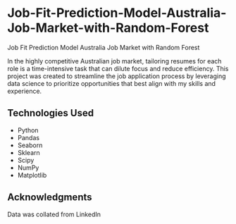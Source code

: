 # Job-Fit-Prediction-Model-Australia-Job-Market-with-Random-Forest
Job Fit Prediction Model Australia Job Market with Random Forest

In the highly competitive Australian job market, tailoring resumes for each role is a time-intensive task that can dilute focus and reduce efficiency. This project was created to streamline the job application process by leveraging data science to prioritize opportunities that best align with my skills and experience.

## Technologies Used
- Python
- Pandas
- Seaborn
- Sklearn
- Scipy
- NumPy
- Matplotlib

## Acknowledgments
Data was collated from LinkedIn
